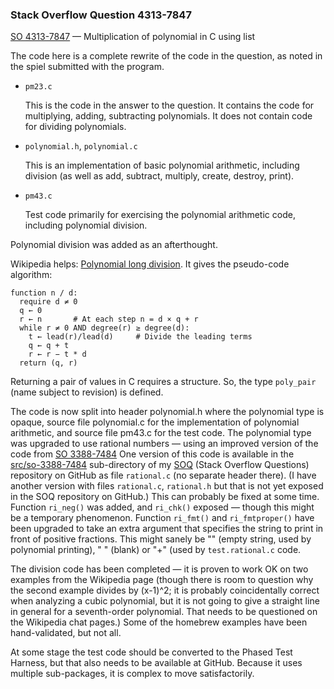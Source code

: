 ### Stack Overflow Question 4313-7847

[SO 4313-7847](https://stackoverflow.com/q/43137847) &mdash;
Multiplication of polynomial in C using list

The code here is a complete rewrite of the code in the question, as
noted in the spiel submitted with the program.

* `pm23.c`

  This is the code in the answer to the question.
  It contains the code for multiplying, adding, subtracting polynomials.
  It does not contain code for dividing polynomials.

* `polynomial.h`, `polynomial.c`

  This is an implementation of basic polynomial arithmetic, including
  division (as well as add, subtract, multiply, create, destroy, print).

* `pm43.c`

  Test code primarily for exercising the polynomial arithmetic code,
  including polynomial division.

Polynomial division was added as an afterthought.

Wikipedia helps: [Polynomial long
division](https://en.wikipedia.org/wiki/Polynomial_long_division).
It gives the pseudo-code algorithm:

    function n / d:
      require d ≠ 0
      q ← 0
      r ← n       # At each step n = d × q + r
      while r ≠ 0 AND degree(r) ≥ degree(d):
        t ← lead(r)/lead(d)     # Divide the leading terms
        q ← q + t
        r ← r − t * d
      return (q, r)

Returning a pair of values in C requires a structure.  So, the type
`poly_pair` (name subject to revision) is defined.

The code is now split into header polynomial.h where the polynomial type
is opaque, source file polynomial.c for the implementation of polynomial
arithmetic, and source file pm43.c for the test code.
The polynomial type was upgraded to use rational numbers — using an
improved version of the code from [SO 3388-7484]() One version of this
code is available in the
[src/so-3388-7484](https://github.com/jleffler/soq/tree/master/src/so-3388-7484)
sub-directory of my [SOQ](https://github.com/jleffler/soq) (Stack
Overflow Questions) repository on GitHub as file `rational.c` (no
separate header there).
(I have another version with files `rational.c`, `rational.h` but that
is not yet exposed in the SOQ repository on GitHub.)
This can probably be fixed at some time.
Function `ri_neg()` was added, and `ri_chk()` exposed — though this
might be a temporary phenomenon.
Function `ri_fmt()` and `ri_fmtproper()` have been upgraded to take an
extra argument that specifies the string to print in front of positive
fractions.
This might sanely be "" (empty string, used by polynomial printing), " "
(blank) or "+" (used by `test.rational.c` code.

The division code has been completed — it is proven to work OK on two
examples from the Wikipedia page (though there is room to question why
the second example divides by (x-1)^2; it is probably coincidentally
correct when analyzing a cubic polynomial, but it is not going to give a
straight line in general for a seventh-order polynomial.
That needs to be questioned on the Wikipedia chat pages.)
Some of the homebrew examples have been hand-validated, but not all.

At some stage the test code should be converted to the Phased Test
Harness, but that also needs to be available at GitHub.  Because it uses
multiple sub-packages, it is complex to move satisfactorily.

